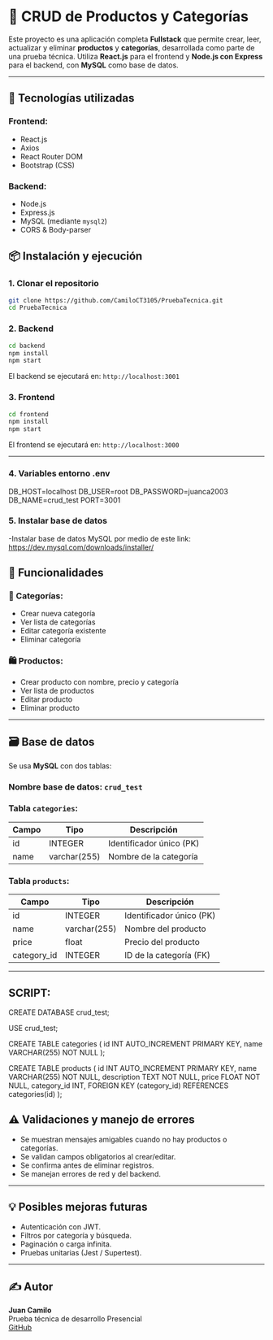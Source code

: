 # 🛒 CRUD de Productos y Categorías

Este proyecto es una aplicación completa **Fullstack** que permite crear, leer, actualizar y eliminar **productos** y **categorías**, desarrollada como parte de una prueba técnica. Utiliza **React.js** para el frontend y **Node.js con Express** para el backend, con **MySQL** como base de datos.

---

## 🚀 Tecnologías utilizadas

### Frontend:
- React.js
- Axios
- React Router DOM
- Bootstrap (CSS)

### Backend:
- Node.js
- Express.js
- MySQL (mediante `mysql2`)
- CORS & Body-parser

## 📦 Instalación y ejecución

### 1. Clonar el repositorio
```bash
git clone https://github.com/CamiloCT3105/PruebaTecnica.git
cd PruebaTecnica
```

### 2. Backend
```bash
cd backend
npm install
npm start
```
El backend se ejecutará en: `http://localhost:3001`

### 3. Frontend
```bash
cd frontend
npm install
npm start
```
El frontend se ejecutará en: `http://localhost:3000`

---

### 4. Variables entorno .env
DB_HOST=localhost
DB_USER=root
DB_PASSWORD=juanca2003
DB_NAME=crud_test
PORT=3001

### 5. Instalar base de datos

-Instalar base de datos MySQL por medio de este link: https://dev.mysql.com/downloads/installer/

## 🧪 Funcionalidades

### 📂 Categorías:
- Crear nueva categoría
- Ver lista de categorías
- Editar categoría existente
- Eliminar categoría

### 🛍️ Productos:
- Crear producto con nombre, precio y categoría
- Ver lista de productos
- Editar producto
- Eliminar producto

---

## 🗃️ Base de datos

Se usa **MySQL** con dos tablas:

### Nombre base de datos: `crud_test`

### Tabla `categories`:
| Campo | Tipo    | Descripción        |
|-------|---------|--------------------|
| id    | INTEGER | Identificador único (PK) |
| name  | varchar(255) | Nombre de la categoría   |

### Tabla `products`:
| Campo      | Tipo    | Descripción                      |
|------------|---------|----------------------------------|
| id         | INTEGER | Identificador único (PK)         |
| name       | varchar(255)   | Nombre del producto              |
| price      | float    | Precio del producto              |
| category_id| INTEGER | ID de la categoría (FK)          |

---

## SCRIPT:

CREATE DATABASE crud_test;

USE crud_test;

CREATE TABLE categories (
  id INT AUTO_INCREMENT PRIMARY KEY,
  name VARCHAR(255) NOT NULL
);

CREATE TABLE products (
  id INT AUTO_INCREMENT PRIMARY KEY,
  name VARCHAR(255) NOT NULL,
  description TEXT NOT NULL,
  price FLOAT NOT NULL,
  category_id INT,
  FOREIGN KEY (category_id) REFERENCES categories(id)
);

## ⚠️ Validaciones y manejo de errores

- Se muestran mensajes amigables cuando no hay productos o categorías.
- Se validan campos obligatorios al crear/editar.
- Se confirma antes de eliminar registros.
- Se manejan errores de red y del backend.

---

## 💡 Posibles mejoras futuras

- Autenticación con JWT.
- Filtros por categoría y búsqueda.
- Paginación o carga infinita.
- Pruebas unitarias (Jest / Supertest).

---

## ✍️ Autor

**Juan Camilo**  
Prueba técnica de desarrollo Presencial  
[GitHub](https://github.com/CamiloCT3105)